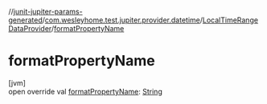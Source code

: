 //[junit-jupiter-params-generated](../../../index.md)/[com.wesleyhome.test.jupiter.provider.datetime](../index.md)/[LocalTimeRangeDataProvider](index.md)/[formatPropertyName](format-property-name.md)

# formatPropertyName

[jvm]\
open override val [formatPropertyName](format-property-name.md): [String](https://kotlinlang.org/api/latest/jvm/stdlib/kotlin/-string/index.html)
